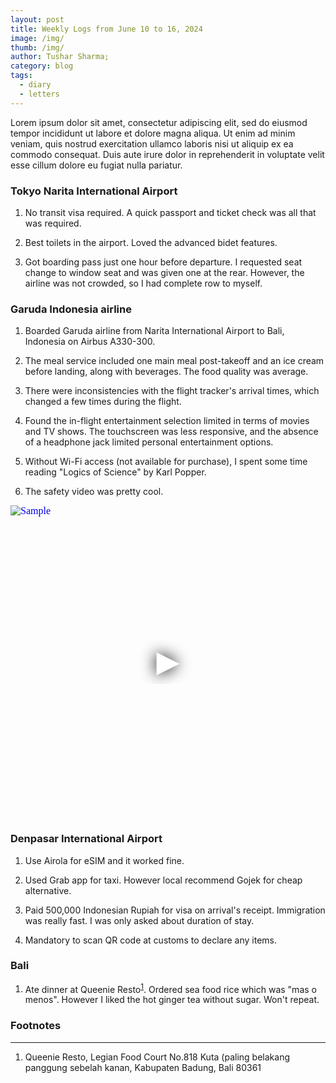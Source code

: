 ```yaml
---
layout: post
title: Weekly Logs from June 10 to 16, 2024
image: /img/
thumb: /img/
author: Tushar Sharma;
category: blog
tags:
  - diary
  - letters
---
```


Lorem ipsum dolor sit amet, consectetur adipiscing elit, sed do eiusmod tempor incididunt ut labore et dolore magna aliqua. Ut enim ad minim veniam, quis nostrud exercitation ullamco laboris nisi ut aliquip ex ea commodo consequat. Duis aute irure dolor in reprehenderit in voluptate velit esse cillum dolore eu fugiat nulla pariatur.<!-- truncate_here -->


### Tokyo Narita International Airport

1. No transit visa required.  A quick passport and ticket check was all that was required.

2. Best toilets in the airport. Loved the advanced bidet features.

3. Got boarding pass just one hour before departure. I requested seat change to window seat and was given one at the rear. However, the airline was not crowded, so I had complete row to myself.

### Garuda Indonesia airline

1. Boarded Garuda airline from Narita International Airport to Bali, Indonesia on Airbus A330-300.

2. The meal service included one main meal post-takeoff and an ice cream before landing, along with beverages. The food quality was average.

3. There were inconsistencies with the flight tracker's arrival times, which changed a few times during the flight.

4. Found the in-flight entertainment selection limited in terms of movies and TV shows. The touchscreen was less responsive, and the absence of a headphone jack limited personal entertainment options.

5. Without Wi-Fi access (not available for purchase), I spent some time reading "Logics of Science" by Karl Popper.

7. The safety video was pretty cool.

<iframe
  style="position: relative;  width: 100%;" 
   height="500"
  src="https://www.youtube.com/embed/COVX8V5wnnI?autoplay=1"
  srcdoc="<style>*{padding:0;margin:0;overflow:hidden}html,body{height:100%}img,span{position:absolute;width:100%;top:0;bottom:0;margin:auto}span{height:1.5em;text-align:center;font:48px/1.5 sans-serif;color:white;text-shadow:0 0 0.5em black}</style><a href=https://www.youtube.com/embed/COVX8V5wnnI?autoplay=1><img src=https://img.youtube.com/vi/COVX8V5wnnI/hqdefault.jpg alt='Sample'><span>▶</span></a>"
  frameborder="0"
  allow="accelerometer; autoplay; encrypted-media; gyroscope; picture-in-picture"
  allowfullscreen
  title="Garuda Indonesia Safety Video"
></iframe><br>

### Denpasar International Airport

1. Use Airola for eSIM and it worked fine.

2. Used Grab app for taxi. However local recommend Gojek for cheap alternative.

3. Paid 500,000 Indonesian Rupiah for visa on arrival's receipt. Immigration was really fast. I was only asked about duration of stay.

4. Mandatory to scan QR code at customs to declare any items.

### Bali

1. Ate dinner at Queenie Resto<sup id='fnref:1'><a href='#fn:1' rel='footnote'>1</a></sup>. Ordered sea food rice which was "mas o menos". However I liked the hot ginger tea without sugar. Won't repeat.

<div class='footnotes'><h3>Footnotes</h3><hr />
  <ol>
    <li id='fn:1'>
         Queenie Resto, Legian Food Court No.818 Kuta (paling belakang panggung sebelah kanan, Kabupaten Badung, Bali 80361
    </li>

  </ol>
</div>